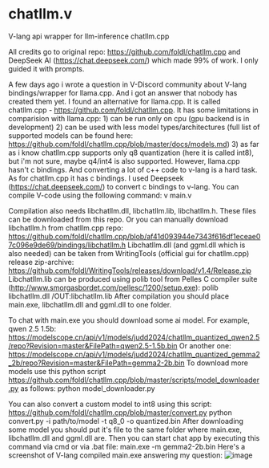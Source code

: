 # chatllm.v
V-lang api wrapper for llm-inference chatllm.cpp

All credits go to original repo: https://github.com/foldl/chatllm.cpp and DeepSeek AI (https://chat.deepseek.com/) which made 99% of work. I only guided it with prompts. 

A few days ago i wrote a question in V-Discord community about V-lang bindings/wrapper for llama.cpp. And i got an answer that nobody has created them yet. I found an alternative for llama.cpp. It is called chatllm.cpp - https://github.com/foldl/chatllm.cpp. It has some limitations in comparision with llama.cpp: 1) can be run only on cpu (gpu backend is in development) 2) can be used with less model types/architectures (full list of supported models can be found here: https://github.com/foldl/chatllm.cpp/blob/master/docs/models.md) 3) as far as i know chatllm.cpp supports only q8 quantization (here it is called int8), but i'm not sure, maybe q4/int4 is also supported. However, llama.cpp hasn't c bindings. And converting a lot of c++ code to v-lang is a hard task. As for chatllm.cpp it has c bindings. I used Deepseek (https://chat.deepseek.com/) to convert c bindings to v-lang. You can compile V-code using the following command:
v main.v

Compilation also needs libchatllm.dll, libchatllm.lib, libchatllm.h. These files can be downloaded from this repo. Or you can manually download libchatllm.h from chatllm.cpp repo: https://github.com/foldl/chatllm.cpp/blob/af41d093944e7343f616df1eceae07c096e9de69/bindings/libchatllm.h Libchatllm.dll (and ggml.dll which is also needed) can be taken from WritingTools (official gui for chatllm.cpp) release zip-archive: https://github.com/foldl/WritingTools/releases/download/v1.4/Release.zip Libchatllm.lib can be produced using polib tool from Pelles C compiler suite (http://www.smorgasbordet.com/pellesc/1200/setup.exe): polib  libchatllm.dll /OUT:libchatllm.lib After compilation you should place main.exe, libchatllm.dll and ggml.dll to one folder.

To chat with main.exe you should download some ai model.
For example, qwen 2.5 1.5b: https://modelscope.cn/api/v1/models/judd2024/chatllm_quantized_qwen2.5/repo?Revision=master&FilePath=qwen2.5-1.5b.bin
Or another one: https://modelscope.cn/api/v1/models/judd2024/chatllm_quantized_gemma2_2b/repo?Revision=master&FilePath=gemma2-2b.bin
To download more models use this python script https://github.com/foldl/chatllm.cpp/blob/master/scripts/model_downloader.py as follows:
python model_downloader.py

You can also convert a custom model to int8 using this script: https://github.com/foldl/chatllm.cpp/blob/master/convert.py
python convert.py -i path/to/model -t q8_0 -o quantized.bin
After downloading some model you should put it's file to the same folder where main.exe, libchatllm.dll and ggml.dll are.
Then you can start chat app by executing this command via cmd or via .bat file: main.exe  -m gemma2-2b.bin
Here's a screenshot of V-lang compiled main.exe answering my question:
![image](https://github.com/user-attachments/assets/51377613-ce37-4664-846d-2544f6a4efef)

